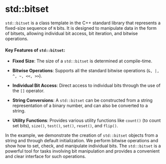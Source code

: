 # std::bitset

`std::bitset` is a class template in the C++ standard library that represents a fixed-size sequence of `N` bits. It is designed to manipulate data in the form of bitsets, allowing individual bit access, bit iteration, and bitwise operations.

#### **Key Features of `std::bitset`:**

- **Fixed Size**: The size of a `std::bitset` is determined at compile-time.

- **Bitwise Operations**: Supports all the standard bitwise operations (`&, |, ^, ~, <<, >>`).

- **Individual Bit Access**: Direct access to individual bits through the use of the `[]` operator.

- **String Conversions**: A `std::bitset` can be constructed from a string representation of a binary number, and can also be converted to a string.

- **Utility Functions**: Provides various utility functions like `count()` (to count set bits), `size()`, `test()`, `set()`, `reset()`, and `flip()`.

In the example, we demonstrate the creation of `std::bitset` objects from a string and through default initialization. We perform bitwise operations and show how to set, check, and manipulate individual bits. The `std::bitset` is a powerful tool for tasks involving bit manipulation and provides a convenient and clear interface for such operations.
